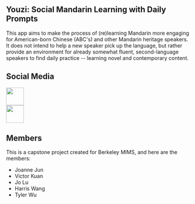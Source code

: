## Youzi: Social Mandarin Learning with Daily Prompts
This app aims to make the process of (re)learning Mandarin more engaging for American-born Chinese (ABC's) and other Mandarin heritage speakers.
It does not intend to help a new speaker pick up the language, but rather provide an environment for already somewhat fluent, second-language speakers to find daily practice -- learning novel and contemporary content.

## Social Media
[<img src="https://github.com/tylerwu2222/youzi-mobile/assets/46389320/7ee29059-8bfc-494c-b916-668c47bdb7a8" width="48">][1]  
[<img src="https://github.com/tylerwu2222/youzi-mobile/assets/46389320/3586df4d-81f7-4106-9fff-9410aef0a117" width="48">][2]  

## Members
This is a capstone project created for Berkeley MIMS, and here are the members:
- Joanne Jun
- Victor Kuan
- Jo Lu
- Harris Wang
- Tyler Wu

[1]: https://www.tiktok.com/@youzichinese
[2]: https://www.instagram.com/tinykelv/
